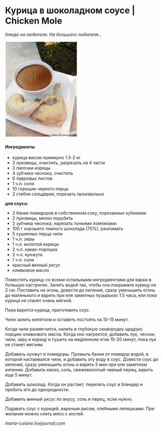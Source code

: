 # Курица в шоколадном соусе \| Chicken Mole

_блюдо на любителя. На большого любителя..._

![Chicken Mole](../pics/3b1084575ed5cc6ee7b3665222d77a81.jpg)

#### Ингредиенты

* курица весом примерно 1.5-2 кг
* 2 луковицы, очистить, разрезать на 4 части
* 2 палочки корицы
* 4 зубчика чеснока, очистить
* 6 лавровых листов
* 1 ч.л. соли
* 10 горошин черного перца
* 2 стебля сельдерея, порезать произвольно

**для соуса:**

* 2 банки помидоров в собственном соку, порезанных кубиками
* 2 луковицы, мелко порубить
* 2 зубчика чеснока, нарезать тонкими ломтиками
* 100 г хорошего темного шоколада \(70%\), разломать
* 5 сушенных перца чили
* 1 ч.л. зиры
* 1 ч.л. молотой корицы
* 2 ч.л. какао-порошка
* 2 ч.л. кунжута
* 1 ч.л. соли
* красный винный уксус
* оливковое масло

Поместить курицу со всеми остальными ингредиентами для варки в большую кастрюлю. Залить водой так, чтобы она покрывала курицу на 2 см. Поставить на огонь, довести до кипения, сразу уменьшить огонь до маленького и варить при еле заметных пузырьках 1.5 часа, или пока курица не станет очень мягкой.

Пока варится курица, приготовить соус.

Чили залить кипятком и оставить постоять на 10-15 минут.

Когда чили размягчится, налить в глубокую сковородку щедрую порцию оливкового масла. Когда оно нагреется, добавить лук, чеснок, чили, зиру и корицу и тушить на медленном огне 15-20 минут, пока лук не станет мягким.

Добавить кунжут и помидоры. Промыть банки от помидор водой, в которой настаивался чили, и добавить эту воду в соус. Довести соус до кипения, сразу уменьшить огонь и варить 5 мин при еле заметном кипении. Добавить какао, соль, свежемолотый черный перец, варить еще 5 минут.

Добавить шоколад. Когда он растает, перелить соус в блендер и пробить его до однородности.

Добавить винный уксус по вкусу, соль и перец, если нужно.

Подавать соус с курицей, вареным рисом, хлебными лепешками. При желании можно снять мясо с костей.

_maria-cuisine.livejournal.com_
